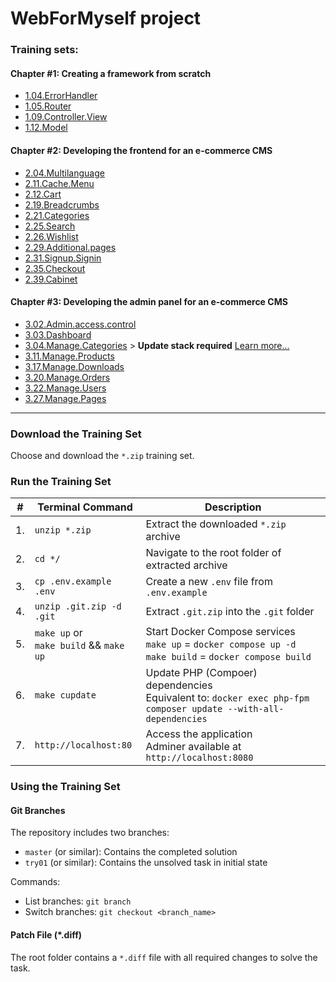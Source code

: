 # WebForMyself project

### Training sets:

#### Chapter #1: Creating a framework from scratch

* [1.04.ErrorHandler](../../archive/refs/heads/1.04.ErrorHandler.zip)
* [1.05.Router](../../archive/refs/heads/1.05.Router.zip)
* [1.09.Controller.View](../../archive/refs/heads/1.09.Controller.View.zip)
* [1.12.Model](../../archive/refs/heads/1.12.Model.zip)

#### Chapter #2: Developing the frontend for an e-commerce CMS

* [2.04.Multilanguage](../../archive/refs/heads/2.04.Multilanguage.zip)
* [2.11.Cache.Menu](../../archive/refs/heads/2.11.Cache.Menu.zip)
* [2.12.Cart](../../archive/refs/heads/2.12.Cart.zip)
* [2.19.Breadcrumbs](../../archive/refs/heads/2.19.Breadcrumbs.zip)
* [2.21.Categories](../../archive/refs/heads/2.21.Categories.zip)
* [2.25.Search](../../archive/refs/heads/2.25.Search.zip)
* [2.26.Wishlist](../../archive/refs/heads/2.26.Wishlist.zip)
* [2.29.Additional.pages](../../archive/refs/heads/2.29.Additional.pages.zip)
* [2.31.Signup.Signin](../../archive/refs/heads/2.31.Signup.Signin.zip)
* [2.35.Checkout](../../archive/refs/heads/2.35.Checkout.zip)
* [2.39.Cabinet](../../archive/refs/heads/2.39.Cabinet.zip)

#### Chapter #3: Developing the admin panel for an e-commerce CMS

* [3.02.Admin.access.control](../../archive/refs/heads/3.02.Admin.access.control.zip)
* [3.03.Dashboard](../../archive/refs/heads/3.03.Dashboard.zip)
* [3.04.Managе.Categories](../../archive/refs/heads/3.04.Managе.Categories.zip) > **Update stack required** [Learn more...](../../tree/3.04.Managе.Categories)
* [3.11.Manage.Products](../../archive/refs/heads/3.11.Manage.Products.zip)
* [3.17.Manage.Downloads](../../archive/refs/heads/3.17.Manage.Downloads.zip)
* [3.20.Manage.Orders](../../archive/refs/heads/3.20.Manage.Orders.zip)
* [3.22.Manage.Users](../../archive/refs/heads/3.22.Manage.Users.zip)
* [3.27.Manage.Pages](../../archive/refs/heads/3.27.Manage.Pages.zip)

***
### Download the Training Set
Choose and download the `*.zip` training set.

### Run the Training Set

|#| Terminal Command | Description |
| - | - | - |
|1. | `unzip *.zip` | Extract the downloaded `*.zip` archive |
|2. | `cd */` | Navigate to the root folder of extracted archive |
|3. | `cp .env.example .env` | Create a new `.env` file from `.env.example` |
|4. | `unzip .git.zip -d .git` | Extract `.git.zip` into the `.git` folder |
|5. | `make up` or <br> `make build` && `make up` | Start Docker Compose services <br>`make up` = `docker compose up -d`<br>`make build` = `docker compose build` |
|6. | `make cupdate` | Update PHP (Compoer) dependencies<br>Equivalent to: `docker exec php-fpm composer update --with-all-dependencies` |
|7. | `http://localhost:80` | Access the application<br>Adminer available at `http://localhost:8080` |

### Using the Training Set

#### Git Branches
The repository includes two branches:
* `master` (or similar): Contains the completed solution
* `try01` (or similar): Contains the unsolved task in initial state

Commands:
- List branches: `git branch`
- Switch branches: `git checkout <branch_name>`

#### Patch File (*.diff)
The root folder contains a `*.diff` file with all required changes to solve the task.
